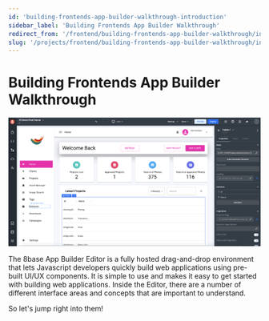 ```yaml
---
id: 'building-frontends-app-builder-walkthrough-introduction'
sidebar_label: 'Building Frontends App Builder Walkthrough'
redirect_from: '/frontend/building-frontends-app-builder-walkthrough/introduction'
slug: '/projects/frontend/building-frontends-app-builder-walkthrough/introduction'
---
```


# Building Frontends App Builder Walkthrough

![App Builder Editor interface](./_images/app-builder-editor-1.png)

The 8base App Builder Editor is a fully hosted drag-and-drop environment that lets Javascript developers quickly build web applications using pre-built UI/UX components. It is simple to use and makes it easy to get started with building web applications. Inside the Editor, there are a number of different interface areas and concepts that are important to understand.

So let's jump right into them!
